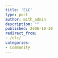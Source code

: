 ```yaml
---
title: 'ELC'
type: post
author: mith_admin
description: ""
published: 2006-10-30
redirect_from: 
- /elc/
categories:
- Community
---
```

